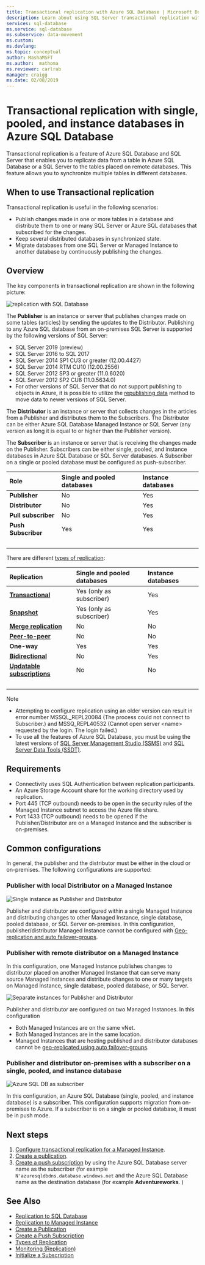 ```yaml
---
title: Transactional replication with Azure SQL Database | Microsoft Docs"
description: Learn about using SQL Server transactional replication with single, pooled, and instance databases in Azure SQL Database. 
services: sql-database
ms.service: sql-database
ms.subservice: data-movement
ms.custom: 
ms.devlang: 
ms.topic: conceptual
author: MashaMSFT
ms.author:  mathoma
ms.reviewer: carlrab
manager: craigg
ms.date: 02/08/2019
---
```

# Transactional replication with single, pooled, and instance databases in Azure SQL Database

Transactional replication is a feature of Azure SQL Database and SQL Server that enables you to replicate data from a table in Azure SQL Database or a SQL Server to the tables placed on remote databases. This feature allows you to synchronize multiple tables in different databases.

## When to use Transactional replication

Transactional replication is useful in the following scenarios:

- Publish changes made in one or more tables in a database and distribute them to one or many SQL Server or Azure SQL databases that subscribed for the changes.
- Keep several distributed databases in synchronized state.
- Migrate databases from one SQL Server or Managed Instance to another database by continuously publishing the changes.

## Overview

The key components in transactional replication are shown in the following picture:  

![replication with SQL Database](media/replication-to-sql-database/replication-to-sql-database.png)

The **Publisher** is an instance or server that publishes changes made on some tables (articles) by sending the updates to the Distributor. Publishing to any Azure SQL database from an on-premises SQL Server is supported by the following versions of SQL Server:

- SQL Server 2019 (preview)
- SQL Server 2016 to SQL 2017
- SQL Server 2014 SP1 CU3 or greater (12.00.4427)
- SQL Server 2014 RTM CU10 (12.00.2556)
- SQL Server 2012 SP3 or greater (11.0.6020)
- SQL Server 2012 SP2 CU8 (11.0.5634.0)
- For other versions of SQL Server that do not support publishing to objects in Azure, it is possible to utilize the [republishing data](https://docs.microsoft.com/sql/relational-databases/replication/republish-data) method to move data to newer versions of SQL Server. 

The **Distributor** is an instance or server that collects changes in the articles from a Publisher and distributes them to the Subscribers. The Distributor can be either Azure SQL Database Managed Instance or SQL Server (any version as long it is equal to or higher than the Publisher version). 

The **Subscriber** is an instance or server that is receiving the changes made on the Publisher. Subscribers can be either single, pooled, and instance databases in Azure SQL Database or SQL Server databases. A Subscriber on a single or pooled database must be configured as push-subscriber. 

| Role | Single and pooled databases | Instance databases |
| :----| :------------- | :--------------- |
| **Publisher** | No | Yes | 
| **Distributor** | No | Yes|
| **Pull subscriber** | No | Yes|
| **Push Subscriber**| Yes | Yes|
| &nbsp; | &nbsp; | &nbsp; |

There are different [types of replication](https://docs.microsoft.com/sql/relational-databases/replication/types-of-replication?view=sql-server-2017):


| Replication | Single and pooled databases | Instance  databases|
| :----| :------------- | :--------------- |
| [**Transactional**](https://docs.microsoft.com/sql/relational-databases/replication/transactional/transactional-replication) | Yes (only as subscriber) | Yes | 
| [**Snapshot**](https://docs.microsoft.com/sql/relational-databases/replication/snapshot-replication) | Yes (only as subscriber) | Yes|
| [**Merge replication**](https://docs.microsoft.com/sql/relational-databases/replication/merge/merge-replication) | No | No|
| [**Peer-to-peer**](https://docs.microsoft.com/sql/relational-databases/replication/transactional/peer-to-peer-transactional-replication) | No | No|
| **One-way** | Yes | Yes|
| [**Bidirectional**](https://docs.microsoft.com/sql/relational-databases/replication/transactional/bidirectional-transactional-replication) | No | Yes|
| [**Updatable subscriptions**](https://docs.microsoft.com/sql/relational-databases/replication/transactional/updatable-subscriptions-for-transactional-replication) | No | No|
| &nbsp; | &nbsp; | &nbsp; |

  >[!NOTE]
  > - Attempting to configure replication using an older version can result in error number MSSQL_REPL20084 (The process could not connect to Subscriber.) and MSSQ_REPL40532 (Cannot open server \<name> requested by the login. The login failed.)
  > - To use all the features of Azure SQL Database, you must be using the latest versions of [SQL Server Management Studio (SSMS)](https://docs.microsoft.com/sql/ssms/download-sql-server-management-studio-ssms?view=sql-server-2017) and [SQL Server Data Tools (SSDT)](https://docs.microsoft.com/sql/ssdt/download-sql-server-data-tools-ssdt?view=sql-server-2017).

## Requirements

- Connectivity uses SQL Authentication between replication participants. 
- An Azure Storage Account share for the working directory used by replication. 
- Port 445 (TCP outbound) needs to be open in the security rules of the Managed  Instance subnet to access the Azure file share. 
- Port 1433 (TCP outbound) needs to be opened if the Publisher/Distributor are on a Managed Instance and the subscriber is on-premises. 

## Common configurations

In general, the publisher and the distributor must be either in the cloud or on-premises. The following configurations are supported: 

### Publisher with local Distributor on a Managed Instance

![Single instance as Publisher and Distributor ](media/replication-with-sql-database-managed-instance/01-single-instance-asdbmi-pubdist.png)

Publisher and distributor are configured within a single Managed Instance and distributing changes to other Managed Instance, single database, pooled database, or SQL Server on-premises. In this configuration, publisher/distributor Managed Instance cannot be configured with [Geo-replication and auto failover-groups](sql-database-auto-failover-group.md).

### Publisher with remote distributor on a Managed Instance

In this configuration, one Managed Instance publishes changes to distributor placed on another Managed Instance that can serve many source Managed Instances and distribute changes to one or many targets on Managed Instance, single database, pooled database, or SQL Server.

![Separate instances for Publisher and Distributor](media/replication-with-sql-database-managed-instance/02-separate-instances-asdbmi-pubdist.png)

Publisher and distributor are configured on two Managed Instances. In this configuration

- Both Managed Instances are on the same vNet.
- Both Managed Instances are in the same location.
- Managed Instances that are hosting published and distributor databases cannot be [geo-replicated using auto failover-groups](sql-database-auto-failover-group.md).

### Publisher and distributor on-premises with a subscriber on a single, pooled, and instance database 

![Azure SQL DB as subscriber](media/replication-with-sql-database-managed-instance/03-azure-sql-db-subscriber.png)
 
In this configuration, an Azure SQL Database (single, pooled, and instance database) is a subscriber. This configuration supports migration from on-premises to Azure. If a subscriber is on a single or pooled database, it must be in push mode.  

## Next steps

1. [Configure transactional replication for a Managed Instance](replication-with-sql-database-managed-instance.md#configure-publishing-and-distribution-example). 
1. [Create a publication](https://docs.microsoft.com/sql/relational-databases/replication/publish/create-a-publication).
1. [Create a push subscription](https://docs.microsoft.com/sql/relational-databases/replication/create-a-push-subscription) by using the Azure SQL Database server name as the subscriber (for example `N'azuresqldbdns.database.windows.net` and the Azure SQL Database name as the destination database (for example **Adventureworks**. )


## See Also  

- [Replication to SQL Database](replication-to-sql-database.md)
- [Replication to Managed Instance](replication-with-sql-database-managed-instance.md)
- [Create a Publication](https://docs.microsoft.com/sql/relational-databases/replication/publish/create-a-publication)
- [Create a Push Subscription](https://docs.microsoft.com/sql/relational-databases/replication/create-a-push-subscription/)
- [Types of Replication](https://docs.microsoft.com/sql/relational-databases/replication/types-of-replication)
- [Monitoring (Replication)](https://docs.microsoft.com/sql/relational-databases/replication/monitor/monitoring-replication)
- [Initialize a Subscription](https://docs.microsoft.com/sql/relational-databases/replication/initialize-a-subscription)  
